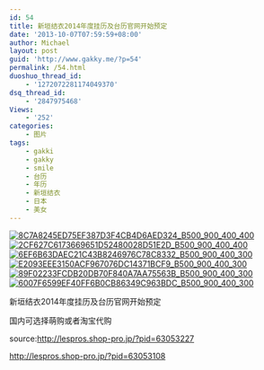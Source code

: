 ```yaml
---
id: 54
title: 新垣结衣2014年度挂历及台历官网开始预定
date: '2013-10-07T07:59:59+08:00'
author: Michael
layout: post
guid: 'http://www.gakky.me/?p=54'
permalink: /54.html
duoshuo_thread_id:
    - '1272072281174049370'
dsq_thread_id:
    - '2847975468'
Views:
    - '252'
categories:
    - 图片
tags:
    - gakki
    - gakky
    - smile
    - 台历
    - 年历
    - 新垣结衣
    - 日本
    - 美女
---
```


[![8C7A8245ED75EF387D3F4CB4D6AED324_B500_900_400_400](http://www.yui-aragaki.org/wp-content/uploads/img/8C7A8245ED75EF387D3F4CB4D6AED324_B500_900_400_400.jpeg)](http://www.yui-aragaki.org/wp-content/uploads/img/8C7A8245ED75EF387D3F4CB4D6AED324_B1280_1280_400_400.jpeg) [![2CF627C6173669651D52480028D51E2D_B500_900_400_400](http://www.yui-aragaki.org/wp-content/uploads/img/2CF627C6173669651D52480028D51E2D_B500_900_400_400.jpeg)](http://www.yui-aragaki.org/wp-content/uploads/img/2CF627C6173669651D52480028D51E2D_B1280_1280_400_400.jpeg) [![6EF6B63DAEC21C43B8246976C78C8332_B500_900_400_300](http://www.yui-aragaki.org/wp-content/uploads/img/6EF6B63DAEC21C43B8246976C78C8332_B500_900_400_300.jpeg)](http://www.yui-aragaki.org/wp-content/uploads/img/6EF6B63DAEC21C43B8246976C78C8332_B1280_1280_400_300.jpeg) [![E2093EEE3150ACF967076DC14371BCF9_B500_900_400_300](http://www.yui-aragaki.org/wp-content/uploads/img/E2093EEE3150ACF967076DC14371BCF9_B500_900_400_300.jpeg)](http://www.yui-aragaki.org/wp-content/uploads/img/E2093EEE3150ACF967076DC14371BCF9_B1280_1280_400_300.jpeg) [![89F02233FCDB20DB70F840A7AA75563B_B500_900_400_300](http://www.yui-aragaki.org/wp-content/uploads/img/89F02233FCDB20DB70F840A7AA75563B_B500_900_400_300.jpeg)](http://www.yui-aragaki.org/wp-content/uploads/img/89F02233FCDB20DB70F840A7AA75563B_B1280_1280_400_300.jpeg) [![6007F6599EF40FF6B0CB86349C963BDC_B500_900_400_300](http://www.yui-aragaki.org/wp-content/uploads/img/6007F6599EF40FF6B0CB86349C963BDC_B500_900_400_300.jpeg)](http://www.yui-aragaki.org/wp-content/uploads/img/6007F6599EF40FF6B0CB86349C963BDC_B1280_1280_400_300.jpeg)

新垣结衣2014年度挂历及台历官网开始预定

国内可选择萌购或者淘宝代购

source:<http://lespros.shop-pro.jp/?pid=63053227>

 <http://lespros.shop-pro.jp/?pid=63053108>